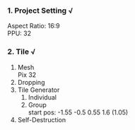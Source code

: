 ### 1. Project Setting √
Aspect Ratio: 16:9  
PPU: 32

### 2. Tile √
1. Mesh  
Pix 32
2. Dropping 
3. Tile Generator
    1. Individual
    2. Group  
    start pos: -1.55 -0.5 0.55 1.6 (1.05)
5. Self-Destruction